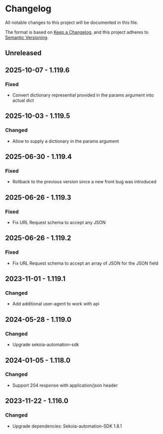 # Changelog

All notable changes to this project will be documented in this file.

The format is based on [Keep a Changelog](https://keepachangelog.com/en/1.0.0/),
and this project adheres to [Semantic Versioning](https://semver.org/spec/v2.0.0.html).

## Unreleased

## 2025-10-07 - 1.119.6

### Fixed

- Convert dictionary represential provided in the params argument into actual dict

## 2025-10-03 - 1.119.5

### Changed

- Allow to supply a dictionary in the params argument

## 2025-06-30 - 1.119.4

### Fixed

- Rollback to the previous version since a new front bug was introduced

## 2025-06-26 - 1.119.3

### Fixed

- Fix URL Request schema to accept any JSON


## 2025-06-26 - 1.119.2

### Fixed

- Fix URL Request schema to accept an array of JSON for the JSON field

## 2023-11-01 - 1.119.1

### Changed

- Add additional user-agent to work with api

## 2024-05-28 - 1.119.0

### Changed

- Upgrade sekoia-automation-sdk

## 2024-01-05 - 1.118.0

### Changed

- Support 204 response with application/json header

## 2023-11-22 - 1.116.0

### Changed

- Upgrade dependencies: Sekoia-automation-SDK 1.8.1
